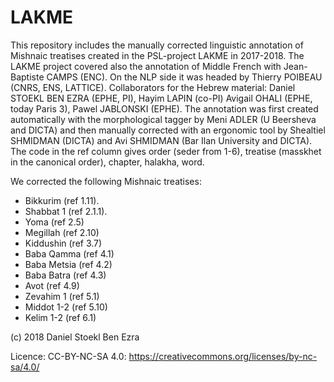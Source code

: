 # LAKME

This repository includes the manually corrected linguistic annotation of Mishnaic treatises created in the PSL-project LAKME in 2017-2018.
The LAKME project covered also the annotation of Middle French with Jean-Baptiste CAMPS (ENC). On the NLP side it was headed by Thierry POIBEAU (CNRS, ENS, LATTICE).
Collaborators for the Hebrew material: Daniel STOEKL BEN EZRA (EPHE, PI), Hayim LAPIN (co-PI) Avigail OHALI (EPHE, today Paris 3), Pawel JABLONSKI (EPHE).
The annotation was first created automatically with the morphological tagger by Meni ADLER (U Beersheva and DICTA) and then manually corrected with an ergonomic tool  by Shealtiel SHMIDMAN (DICTA) and Avi SHMIDMAN (Bar Ilan University and DICTA).
The code in the ref column gives order (seder from 1-6), treatise (masskhet in the canonical order), chapter, halakha, word.

We corrected the following Mishnaic treatises:
- Bikkurim (ref 1.11).
- Shabbat 1 (ref 2.1.1).
- Yoma (ref 2.5)
- Megillah (ref 2.10)
- Kiddushin (ref 3.7)
- Baba Qamma (ref 4.1)
- Baba Metsia (ref 4.2)
- Baba Batra (ref 4.3)
- Avot (ref 4.9)
- Zevahim 1 (ref 5.1)
- Middot 1-2 (ref 5.10)
- Kelim 1-2 (ref 6.1)

(c) 2018 Daniel Stoekl Ben Ezra 

Licence: CC-BY-NC-SA 4.0: https://creativecommons.org/licenses/by-nc-sa/4.0/
